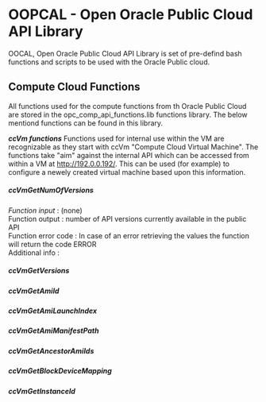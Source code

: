 # OOPCAL - Open Oracle Public Cloud API Library
OOCAL, Open Oracle Public Cloud API Library is set of pre-defind bash functions and scripts to be used with the Oracle Public cloud.

## Compute Cloud Functions
All functions used for the compute functions from th Oracle Public Cloud are stored in the opc_comp_api_functions.lib functions library. The below mentiond functions can be found in this library. 

**_ccVm functions_**
Functions used for internal use within the VM are recognizable as they start with ccVm "Compute Cloud Virtual Machine". The functions take "aim" against the internal API which can be accessed from within a VM at http://192.0.0.192/. This can be used (for example) to configure a newely created virtual machine based upon this information.

##### _ccVmGetNumOfVersions_
_Function input_      : (none)  
Function output     : number of API versions currently available in the public API   
Function error code : In case of an error retrieving the values the function will return the code ERROR  
Additional info     :  

##### ccVmGetVersions

##### ccVmGetAmiId

##### ccVmGetAmiLaunchIndex

##### ccVmGetAmiManifestPath

##### ccVmGetAncestorAmiIds

##### ccVmGetBlockDeviceMapping

##### ccVmGetInstanceId
#####
#####
#####
#####

